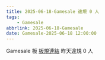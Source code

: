 ```yaml
---
title: 2025-06-18-Gamesale 違規 0 人
tags:
    - Gamesale
abbrlink: 2025-06-18-Gamesale
date: Gamesale-2025-06-18 12:00:00
---
```

Gamesale 板 [板規連結](https://www.ptt.cc/bbs/Gossiping/M.1637425085.A.07D.html)
昨天違規 0 人
